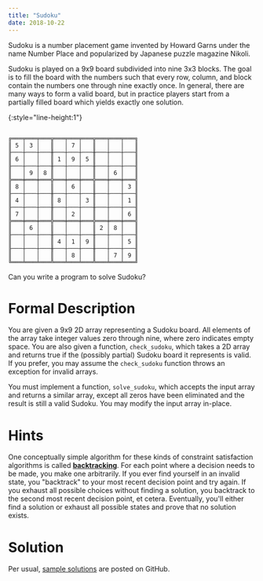 ```yaml
---
title: "Sudoku"
date: 2018-10-22
---
```


Sudoku is a number placement game invented by Howard Garns under the name Number Place and popularized by Japanese puzzle magazine Nikoli.

Sudoku is played on a 9x9 board subdivided into nine 3x3 blocks. The goal is to fill the board with the numbers such that every row, column, and block contain the numbers one through nine exactly once. In general, there are many ways to form a valid board, but in practice players start from a partially filled board which yields exactly one solution.

{:style="line-height:1"}
```

╔═══╤═══╤═══╦═══╤═══╤═══╦═══╤═══╤═══╗
║ 5 │ 3 │   ║   │ 7 │   ║   │   │   ║
╟───┼───┼───╫───┼───┼───╫───┼───┼───╢
║ 6 │   │   ║ 1 │ 9 │ 5 ║   │   │   ║
╟───┼───┼───╫───┼───┼───╫───┼───┼───╢
║   │ 9 │ 8 ║   │   │   ║   │ 6 │   ║
╠═══╪═══╪═══╬═══╪═══╪═══╬═══╪═══╪═══╣
║ 8 │   │   ║   │ 6 │   ║   │   │ 3 ║
╟───┼───┼───╫───┼───┼───╫───┼───┼───╢
║ 4 │   │   ║ 8 │   │ 3 ║   │   │ 1 ║
╟───┼───┼───╫───┼───┼───╫───┼───┼───╢
║ 7 │   │   ║   │ 2 │   ║   │   │ 6 ║
╠═══╪═══╪═══╬═══╪═══╪═══╬═══╪═══╪═══╣
║   │ 6 │   ║   │   │   ║ 2 │ 8 │   ║
╟───┼───┼───╫───┼───┼───╫───┼───┼───╢
║   │   │   ║ 4 │ 1 │ 9 ║   │   │ 5 ║
╟───┼───┼───╫───┼───┼───╫───┼───┼───╢
║   │   │   ║   │ 8 │   ║   │ 7 │ 9 ║
╚═══╧═══╧═══╩═══╧═══╧═══╩═══╧═══╧═══╝

```

Can you write a program to solve Sudoku?


# Formal Description

You are given a 9x9 2D array representing a Sudoku board. All elements of the array take integer values zero through nine, where zero indicates empty space. You are also given a function, `check_sudoku`, which takes a 2D array and returns true if the (possibly partial) Sudoku board it represents is valid. If you prefer, you may assume the `check_sudoku` function throws an exception for invalid arrays.

You must implement a function, `solve_sudoku`, which accepts the input array and returns a similar array, except all zeros have been eliminated and the result is still a valid Sudoku. You may modify the input array in-place.


# Hints

One conceptually simple algorithm for these kinds of constraint satisfaction algorithms is called **[backtracking][]**. For each point where a decision needs to be made, you make one arbitrarily. If you ever find yourself in an invalid state, you "backtrack" to your most recent decision point and try again. If you exhaust all possible choices without finding a solution, you backtrack to the second most recent decision point, et cetera. Eventually, you'll either find a solution or exhaust all possible states and prove that no solution exists.

[backtracking]: https://en.wikipedia.org/wiki/Backtracking


# Solution

Per usual, [sample solutions][csip-uga/archive] are posted on GitHub.

[csip-uga/archive]: https://github.com/csip-uga/archive
